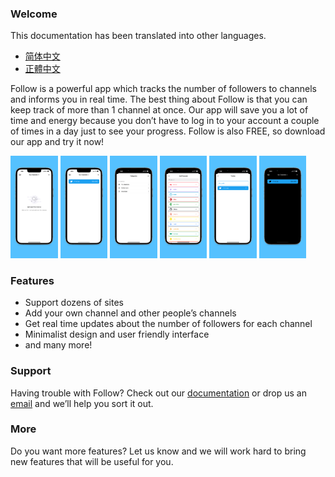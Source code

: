 <!-- Global site tag (gtag.js) - Google Analytics -->
<script async src="https://www.googletagmanager.com/gtag/js?id=G-573GBFR06Z"></script>
<script>
  window.dataLayer = window.dataLayer || [];
  function gtag(){dataLayer.push(arguments);}
  gtag('js', new Date());

  gtag('config', 'G-573GBFR06Z');
</script>

### Welcome

This documentation has been translated into other languages.
- [简体中文](/docs/index_zh-Hans.html)
- [正體中文](/docs/index_zh-Hant.html)

Follow is a powerful app which tracks the number of followers to channels and informs you in real time.
The best thing about Follow is that you can keep track of more than 1 channel at once.
Our app will save you a lot of time and energy because you don’t have to log in to your account a couple of times in a day just to see your progress. Follow is also FREE, so download our app and try it now!  

<img alr="Empty View" src="/assets/img/app-screenshots/en/6.5-inch%20Empty.png" width="15%" height="15%">
<img alr="Home View" src="/assets/img/app-screenshots/en/6.5-inch%20Home.png" width="15%" height="15%">
<img alr="Categories" src="/assets/img/app-screenshots/en/6.5-inch%20Categories.png" width="15%" height="15%">
<img alr="Multiple sites" src="/assets/img/app-screenshots/en/6.5-inch%20Add.png" width="15%" height="15%">
<img alr="Add channel" src="/assets/img/app-screenshots/en/6.5-inch%20Site.png" width="15%" height="15%">
<img alr="Dark mode" src="/assets/img/app-screenshots/en/6.5-inch%20Dark.png" width="15%" height="15%">

### Features 

- Support dozens of sites
- Add your own channel and other people’s channels
- Get real time updates about the number of followers for each channel
- Minimalist design and user friendly interface
- and many more!

### Support

Having trouble with Follow? Check out our [documentation](/docs/help.html) or drop us an [email](mailto:billowstudio@gmail.com) and we’ll help you sort it out.

### More

Do you want more features? Let us know and we will work hard to bring new features that will be useful for you.
